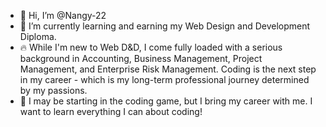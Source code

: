 - 👋 Hi, I’m @Nangy-22
- 🌱 I’m currently learning and earning my Web Design and Development Diploma.
- 🔥 While I'm new to Web D&D, I come fully loaded with a serious background in Accounting, Business Management, Project Management, and Enterprise Risk Management. Coding is the next step in my career - which is my long-term professional journey determined by my passions.
- 🐤 I may be starting in the coding game, but I bring my career with me. I want to learn everything I can about coding!

